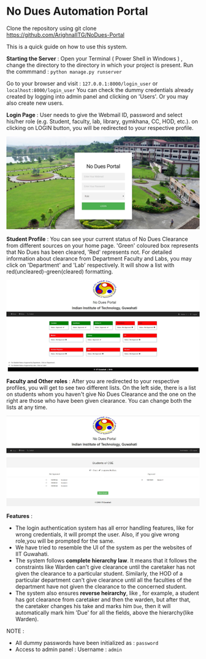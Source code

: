 # No Dues Automation Portal

Clone the repository using git clone https://github.com/ArighnaIITG/NoDues-Portal

This is a quick guide on how to use this system.

**Starting the Server** : Open your Terminal ( Power Shell in Windows ) , change the directory to the directory in which your project is present. Run the commmand : `python manage.py runserver`

Go to your browser and visit : `127.0.0.1:8000/login_user` or `localhost:8000/login_user`
You can check the dummy credentials already created by logging into admin panel and clicking on 'Users'. Or you may also create new users.

**Login Page** : User needs to give the Webmail ID, password and select his/her role (e.g. Student, faculty, lab, library, gymkhana, CC, HOD, etc.). on clicking on LOGIN button, you will be redirected to your respective profile.

![Login Page](main/images/login.jpg)

**Student Profile** : You can see your current status of No Dues Clearance from different sources on your home page. 
'Green' coloured box represents that No Dues has been cleared, 'Red' represents not.
For detailed information about clearance from Department Faculty and Labs, you may click on 'Department' and 'Lab' respectively.
It will show a list with red(uncleared)-green(cleared) formatting.

![Student Homepage](main/images/student.JPG)

**Faculty and Other roles**  : After you are redirected to your respective profiles, you will get to see two different lists. 
On the left side, there is a list on students whom you haven't give No Dues Clearance and the one on the right are those who have been given clearance.
You can change both the lists at any time.

![Faculty Homepage](main/images/faculty.jpg)

**Features** :
* The login authentication system has all error handling features, like for wrong credentials, it will prompt the user. Also, if you give wrong role,you will be prompted for the same.
* We have tried to resemble the UI of the system as per the websites of IIT Guwahati.
* The system follows **complete hierarchy law**. It means that it follows the constraints like Warden can't give clearance until the caretaker has not given the clearance to a particular student. Similarly, the HOD of a particular department can't give clearance until all the faculties of the department have not given the clearance to the concerned student.
* The system also ensures **reverse heirarchy**, like , for example, a student has got clearance from caretaker and then the warden, but after that, the caretaker changes his take and marks him `Due`, then it will automatically mark him 'Due' for all the fields, above the hierarchy(like Warden).

NOTE : 
* All dummy passwords have been initialized as : `password`
* Access to admin panel :  Username : `admin`





                           
